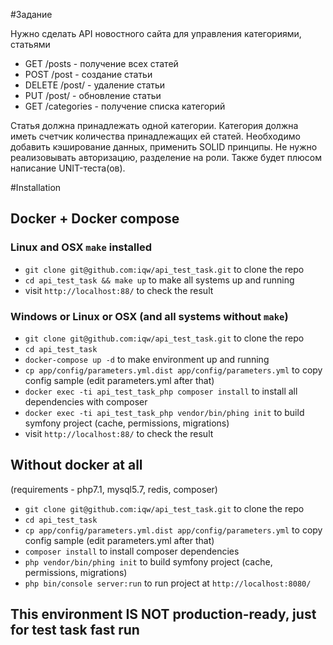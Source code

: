 #Задание 

Нужно сделать API новостного сайта для управления категориями, статьями

- GET /posts - получение всех статей
- POST /post - создание статьи
- DELETE /post/<id> - удаление статьи
- PUT /post/<id> - обновление статьи
- GET /categories - получение списка категорий

Статья должна принадлежать одной категории. Категория должна иметь счетчик количества принадлежащих ей статей.
Необходимо добавить кэширование данных, применить SOLID принципы.
Не нужно реализовывать авторизацию, разделение на роли.
Также будет плюсом написание UNIT-теста(ов).


#Installation
## Docker + Docker compose
### Linux and OSX `make` installed
- `git clone git@github.com:iqw/api_test_task.git` to clone the repo
- `cd api_test_task && make up` to make all systems up and running
- visit `http://localhost:88/` to check the result

### Windows or Linux or OSX (and all systems without `make`)
- `git clone git@github.com:iqw/api_test_task.git` to clone the repo
- `cd api_test_task` 
- `docker-compose up -d` to make environment up and running
- `cp app/config/parameters.yml.dist app/config/parameters.yml` to copy config sample (edit parameters.yml after that)
- `docker exec -ti api_test_task_php composer install` to install all dependencies with composer
- `docker exec -ti api_test_task_php vendor/bin/phing init` to build symfony project (cache, permissions, migrations)
- visit `http://localhost:88/` to check the result

## Without docker at all
(requirements - php7.1, mysql5.7, redis, composer)
- `git clone git@github.com:iqw/api_test_task.git` to clone the repo
- `cd api_test_task` 
- `cp app/config/parameters.yml.dist app/config/parameters.yml` to copy config sample (edit parameters.yml after that)
- `composer install` to install composer dependencies
- `php vendor/bin/phing init` to build symfony project (cache, permissions, migrations)
- `php bin/console server:run` to run project at `http://localhost:8080/` 

## This environment IS NOT production-ready, just for test task fast run